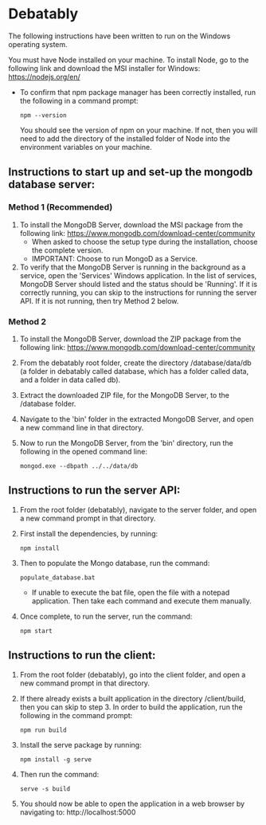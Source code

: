 # Debatably

The following instructions have been written to run on the Windows operating system.

You must have Node installed on your machine. To install Node, go to the following link and download the MSI installer for Windows: https://nodejs.org/en/ 
-   To confirm that npm package manager has been correctly installed, run the following in a command prompt: 

    ```
    npm --version
    ```

    You should see the version of npm on your machine. If not, then you will need to add the directory of the installed folder of Node into the environment variables on your machine.

## Instructions to start up and set-up the mongodb database server:
### Method 1 (Recommended)
1. To install the MongoDB Server, download the MSI package from the following link: https://www.mongodb.com/download-center/community
    - When asked to choose the setup type during the installation, choose the complete version.
    - IMPORTANT: Choose to run MongoD as a Service.
2. To verify that the MongoDB Server is running in the background as a service, open the 'Services' Windows application. In the list of services, MongoDB Server should listed and the status should be 'Running'. If it is correctly running, you can skip to the instructions for running the server API. If it is not running, then try Method 2 below.

### Method 2
1. To install the MongoDB Server, download the ZIP package from the following link: https://www.mongodb.com/download-center/community
2. From the debatably root folder, create the directory /database/data/db (a folder in debatably called database, which has a folder called data, and a folder in data called db).
3. Extract the downloaded ZIP file, for the MongoDB Server, to the /database folder.
4. Navigate to the 'bin' folder in the extracted MongoDB Server, and open a new command line in that directory.
5. Now to run the MongoDB Server, from the 'bin' directory, run the following in the opened command line: 

    ```
    mongod.exe --dbpath ../../data/db
    ```

## Instructions to run the server API:
1. From the root folder (debatably), navigate to the server folder, and open a new command prompt in that directory.
2. First install the dependencies, by running: 

    ```
    npm install
    ```
3. Then to populate the Mongo database, run the command: 

    ```
    populate_database.bat
    ```
    - If unable to execute the bat file, open the file with a notepad application. Then take each command and execute them manually.
4. Once complete, to run the server, run the command: 

    ```
    npm start
    ```

## Instructions to run the client:
1. From the root folder (debatably), go into the client folder, and open a new command prompt in that directory.
2. If there already exists a built application in the directory /client/build, then you can skip to step 3. In order to build the application, run the following in the command prompt:

    ```
    npm run build
    ```
3. Install the serve package by running: 

    ```
    npm install -g serve
    ```
4. Then run the command: 

    ```
    serve -s build
    ```
4. You should now be able to open the application in a web browser by navigating to: http://localhost:5000
